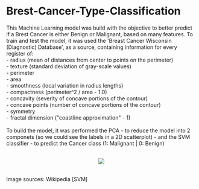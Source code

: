 # Brest-Cancer-Type-Classification

This Machine Learning model was build with the objective to better predict if a Brest Cancer is either Benign or Malignant, based on many features. To train and test the model, it was used the 'Breast Cancer Wisconsin (Diagnostic) Database', as a source, containing information for every register of: <br>
        - radius (mean of distances from center to points on the perimeter) <br>
        - texture (standard deviation of gray-scale values) <br>
        - perimeter <br>
        - area <br>
        - smoothness (local variation in radius lengths) <br>
        - compactness (perimeter^2 / area - 1.0) <br>
        - concavity (severity of concave portions of the contour) <br>
        - concave points (number of concave portions of the contour) <br>
        - symmetry <br>
        - fractal dimension ("coastline approximation" - 1) <br>
<br>
To build the model, it was performed the PCA - to reduce the model into 2 componets (so we could see the labels in a 2D scatterplot) - and the SVM classifier - to predict the Cancer class (1: Malignant | 0: Benign)<br><br>

<figure>
    <center><img src = "https://upload.wikimedia.org/wikipedia/commons/7/72/SVM_margin.png"></center>
</figure>
<br>
Image sources: Wikipedia [SVM]

